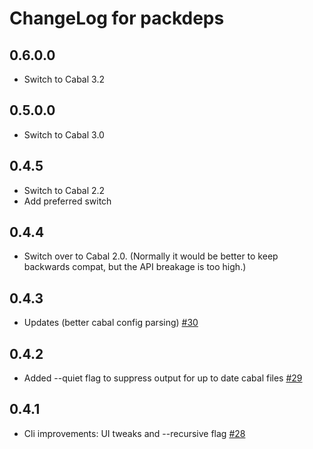 # ChangeLog for packdeps

## 0.6.0.0

* Switch to Cabal 3.2

## 0.5.0.0

* Switch to Cabal 3.0

## 0.4.5

* Switch to Cabal 2.2
* Add preferred switch

## 0.4.4

* Switch over to Cabal 2.0. (Normally it would be better to keep
  backwards compat, but the API breakage is too high.)

## 0.4.3

* Updates (better cabal config parsing) [#30](https://github.com/snoyberg/packdeps/pull/30)

## 0.4.2

* Added --quiet flag to suppress output for up to date cabal files [#29](https://github.com/snoyberg/packdeps/pull/29)

## 0.4.1

* Cli improvements: UI tweaks and --recursive flag [#28](https://github.com/snoyberg/packdeps/pull/28)
